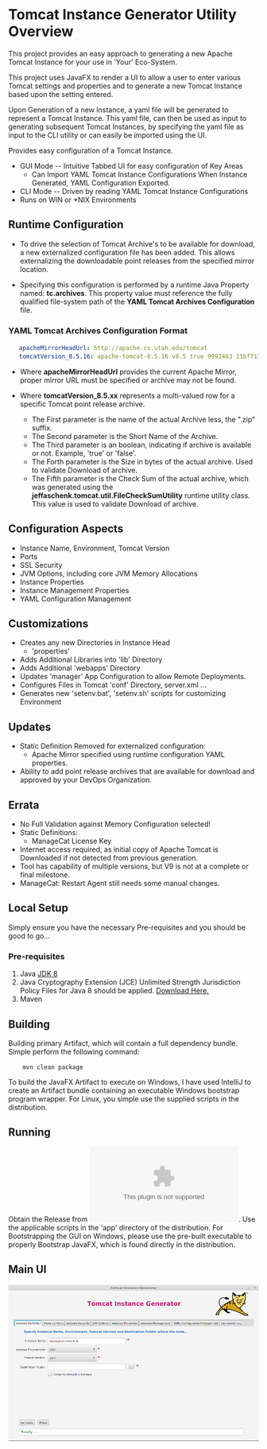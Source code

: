 # Tomcat Instance Generator Utility Overview
This project provides an easy approach to generating a new Apache Tomcat Instance for your use in
'Your' Eco-System.

This project uses JavaFX to render a UI to allow a user to enter various Tomcat settings and properties and 
to generate a new Tomcat Instance based upon the setting entered.

Upon Generation of a new Instance, a yaml file will be generated to represent a Tomcat Instance.  This yaml file,
can then be used as input to generating subsequent Tomcat Instances, by specifying the yaml file as input to
the CLI utility or can easily be imported using the UI.

Provides easy configuration of a Tomcat Instance.
* GUI Mode -- Intuitive Tabbed UI for easy configuration of Key Areas
  * Can Import YAML Tomcat Instance Configurations
  When Instance Generated, YAML Configuration Exported.
* CLI Mode -- Driven by reading YAML Tomcat Instance Configurations
* Runs on WIN or *NIX Environments

## Runtime Configuration
* To drive the selection of Tomcat Archive's to be available for download, a new externalized configuration
  file has been added. This allows externalizing the downloadable point releases from the specified mirror location.

* Specifying this configuration is performed by a runtime Java Property named: **tc.archives**.  This property value
  must reference the fully qualified file-system path of the **YAML Tomcat Archives Configuration** file.

###  YAML Tomcat Archives Configuration Format
  ```YAML
     apacheMirrorHeadUrl: http://apache.cs.utah.edu/tomcat
     tomcatVersion_8.5.16: apache-tomcat-8.5.16 v8.5 true 9992463 13bf717a94a7b8d5296e678a70004a65f0c0409f
  ```

  * Where **apacheMirrorHeadUrl** provides the current Apache Mirror, proper mirror URL must be specified or archive may not
  be found.

  * Where **tomcatVersion_8.5.xx** represents a multi-valued row for a specific Tomcat point release archive.
    * The First parameter is the name of the actual Archive less, the ".zip" suffix.
    * The Second parameter is the Short Name of the Archive.
    * The Third parameter is an boolean, indicating if archive is available or not. Example, 'true' or 'false'.
    * The Forth parameter is the Size in bytes of the actual archive. Used to validate Download of archive.
    * The Fifth parameter is the Check Sum of the actual archive, which was generated using the
      **jeffaschenk.tomcat.util.FileCheckSumUtility** runtime utility class.
      This value is used to validate Download of archive.


## Configuration Aspects
* Instance Name, Environment, Tomcat Version
* Ports
* SSL Security
* JVM Options, including core JVM Memory Allocations
* Instance Properties
* Instance Management Properties
* YAML Configuration Management

## Customizations
* Creates any new Directories in Instance Head
  * 'properties' 
* Adds Additional Libraries into 'lib' Directory
* Adds Additional 'webapps' Directory
* Updates 'manager' App Configuration to allow Remote Deployments.
* Configures Files in Tomcat 'conf' Directory, server.xml ...
* Generates new 'setenv.bat', 'setenv.sh' scripts for customizing Environment

## Updates
* Static Definition Removed for externalized configuration:
  * Apache Mirror specified using runtime configuration YAML properties.
* Ability to add point release archives that are available for download and approved by your DevOps Organization.

## Errata
* No Full Validation against Memory Configuration selected!
* Static Definitions:
  * ManageCat License Key
* Internet access required, as initial copy of Apache Tomcat is Downloaded if not detected from previous generation.
* Tool has capability of multiple versions, but V9 is not at a complete or final milestone.
* ManageCat: Restart Agent still needs some manual changes.

## Local Setup
Simply ensure you have the necessary Pre-requisites and you should be good to go...

### Pre-requisites

1. Java [JDK 8](http://www.oracle.com/technetwork/java/javase/downloads/jdk8-downloads-2133151.html)
2. Java Cryptography Extension (JCE) Unlimited Strength Jurisdiction Policy Files for Java 8 should be
applied.  [Download Here.](http://www.oracle.com/technetwork/java/javase/downloads/jce8-download-2133166.html)
3. Maven

## Building
Building primary Artifact, which will contain a full dependency bundle.  Simple perform the following command:
  ``` 
      mvn clean package 
  ```
  
  To build the JavaFX Artifact to execute on Windows, I have used IntelliJ to create an Artifact bundle containing an executable Windows bootstrap program wrapper.  For Linux, you simple use the supplied scripts in the distribution. 

## Running
Obtain the Release from ![here](https://github.com/jaschenk/Tomcat-Instance-Generator/releases/download/v1.0.0.2/Tomcat-Instance-Generator_distribution_20170427.zip). Use the applicable scripts in the 'app' directory of the distribution.  For Bootstrapping the GUI on Windows, please use the pre-built executable to properly Bootstrap JavaFX, which is found directly in the distribution.

## Main UI
![Tomcat Instance Generator UI](https://raw.githubusercontent.com/jaschenk/Tomcat-Instance-Generator/master/doc/images/TomcatInstanceGenerator_02.png)

